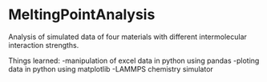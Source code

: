 # MeltingPointAnalysis
Analysis of simulated data of four materials with different intermolecular interaction strengths.

Things learned:
-manipulation of excel data in python using pandas
-ploting data in python using matplotlib
-LAMMPS chemistry simulator
